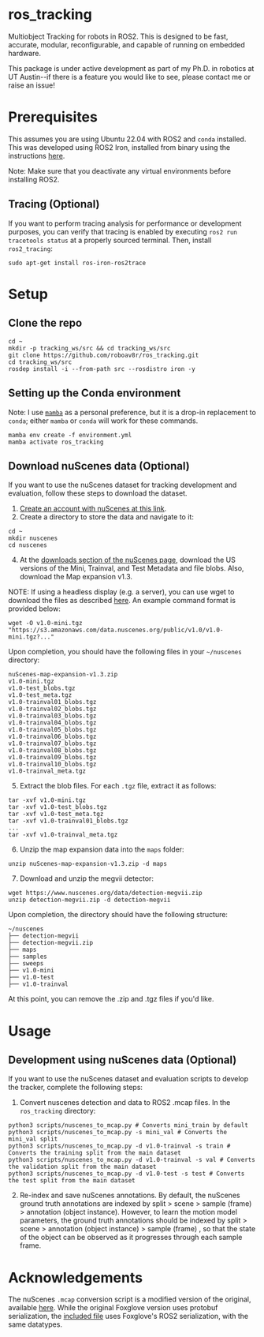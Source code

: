 # ros_tracking
Multiobject Tracking for robots in ROS2. This is designed to be fast, accurate, modular, reconfigurable, and capable of running on embedded hardware. 

This package is under active development as part of my Ph.D. in robotics at UT Austin--if there is a feature you would like to see, please contact me or raise an issue!

# Prerequisites
This assumes you are using Ubuntu 22.04 with ROS2 and `conda` installed. This was developed using ROS2 Iron, installed from binary using the instructions [here](https://docs.ros.org/en/iron/Installation/Ubuntu-Install-Debians.html#). 

Note: Make sure that you deactivate any virtual environments before installing ROS2.

## Tracing (Optional) 
If you want to perform tracing analysis for performance or development purposes, you can verify that tracing is enabled by executing `ros2 run tracetools status` at a properly sourced terminal. Then, install `ros2_tracing`:
```
sudo apt-get install ros-iron-ros2trace
```
# Setup
## Clone the repo
```
cd ~
mkdir -p tracking_ws/src && cd tracking_ws/src
git clone https://github.com/roboav8r/ros_tracking.git
cd tracking_ws/src
rosdep install -i --from-path src --rosdistro iron -y
```
## Setting up the Conda environment
Note: I use [`mamba`](https://github.com/conda-forge/miniforge) as a personal preference, but it is a drop-in replacement to `conda`; either `mamba` or `conda` will work for these commands.
```
mamba env create -f environment.yml
mamba activate ros_tracking
```

## Download nuScenes data (Optional)
If you want to use the nuScenes dataset for tracking development and evaluation, follow these steps to download the dataset.

1) [Create an account with nuScenes at this link](https://www.nuscenes.org/sign-up).
2) Create a directory to store the data and navigate to it:
```
cd ~
mkdir nuscenes
cd nuscenes
```
4) At the [downloads section of the nuScenes page](https://www.nuscenes.org/nuscenes#download), download the US versions of the Mini, Trainval, and Test Metadata and file blobs. Also, download the Map expansion v1.3.

  NOTE: If using a headless display (e.g. a server), you can use wget to download the files as described [here](https://github.com/nutonomy/nuscenes-devkit/issues/110). An example command format is provided below:
  ```
  wget -O v1.0-mini.tgz "https://s3.amazonaws.com/data.nuscenes.org/public/v1.0/v1.0-mini.tgz?..."
  ```
Upon completion, you should have the following files in your `~/nuscenes` directory:
```
nuScenes-map-expansion-v1.3.zip
v1.0-mini.tgz
v1.0-test_blobs.tgz
v1.0-test_meta.tgz
v1.0-trainval01_blobs.tgz
v1.0-trainval02_blobs.tgz
v1.0-trainval03_blobs.tgz
v1.0-trainval04_blobs.tgz
v1.0-trainval05_blobs.tgz
v1.0-trainval06_blobs.tgz
v1.0-trainval07_blobs.tgz
v1.0-trainval08_blobs.tgz
v1.0-trainval09_blobs.tgz
v1.0-trainval10_blobs.tgz
v1.0-trainval_meta.tgz
```
5) Extract the blob files. For each `.tgz` file, extract it as follows:
```
tar -xvf v1.0-mini.tgz
tar -xvf v1.0-test_blobs.tgz
tar -xvf v1.0-test_meta.tgz
tar -xvf v1.0-trainval01_blobs.tgz
...
tar -xvf v1.0-trainval_meta.tgz
```
6) Unzip the map expansion data into the `maps` folder:
```
unzip nuScenes-map-expansion-v1.3.zip -d maps
```

7) Download and unzip the megvii detector:
```
wget https://www.nuscenes.org/data/detection-megvii.zip
unzip detection-megvii.zip -d detection-megvii
```

Upon completion, the directory should have the following structure:
```
~/nuscenes
├── detection-megvii
├── detection-megvii.zip
├── maps
├── samples
├── sweeps
├── v1.0-mini
├── v1.0-test
├── v1.0-trainval
```
At this point, you can remove the .zip and .tgz files if you'd like.

# Usage
## Development using nuScenes data (Optional)
If you want to use the nuScenes dataset and evaluation scripts to develop the tracker, complete the following steps:
1) Convert nuscenes detection and data to ROS2 .mcap files. In the `ros_tracking` directory:
```
python3 scripts/nuscenes_to_mcap.py # Converts mini_train by default
python3 scripts/nuscenes_to_mcap.py -s mini_val # Converts the mini_val split
python3 scripts/nuscenes_to_mcap.py -d v1.0-trainval -s train # Converts the training split from the main dataset
python3 scripts/nuscenes_to_mcap.py -d v1.0-trainval -s val # Converts the validation split from the main dataset
python3 scripts/nuscenes_to_mcap.py -d v1.0-test -s test # Converts the test split from the main dataset
```
2) Re-index and save nuScenes annotations.
By default, the nuScenes ground truth annotations are indexed by split > scene > sample (frame) > annotation (object instance). However, to learn the motion model parameters, the ground truth annotations should be indexed by split > scene > annotation (object instance) > sample (frame) , so that the state of the object can be observed as it progresses through each sample frame. 

# Acknowledgements
The nuScenes `.mcap` conversion script is a modified version of the original, available [here](https://github.com/foxglove/nuscenes2mcap). While the original Foxglove version uses protobuf serialization, the [included file](scripts/nuscenes_to_mcap.py) uses Foxglove's ROS2 serialization, with the same datatypes. 


